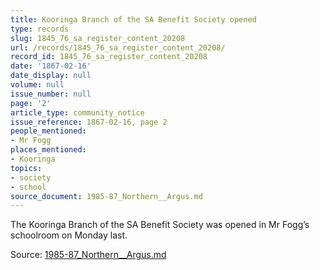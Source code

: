 ```yaml
---
title: Kooringa Branch of the SA Benefit Society opened
type: records
slug: 1845_76_sa_register_content_20208
url: /records/1845_76_sa_register_content_20208/
record_id: 1845_76_sa_register_content_20208
date: '1867-02-16'
date_display: null
volume: null
issue_number: null
page: '2'
article_type: community_notice
issue_reference: 1867-02-16, page 2
people_mentioned:
- Mr Fogg
places_mentioned:
- Kooringa
topics:
- society
- school
source_document: 1985-87_Northern__Argus.md
---
```


The Kooringa Branch of the SA Benefit Society was opened in Mr Fogg’s schoolroom on Monday last.

Source: [1985-87_Northern__Argus.md](/downloads/markdown/1985-87_Northern__Argus.md)
